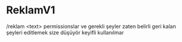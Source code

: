 # ReklamV1
/reklam &lt;text> permissionslar ve gerekli şeyler zaten belirli geri kalan şeyleri editlemek size düşüyör keyifli kullanılmar
